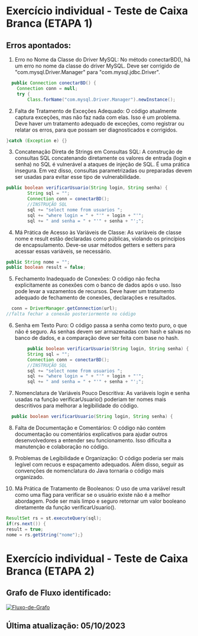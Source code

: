 # Exercício individual - Teste de Caixa Branca (ETAPA 1)

## Erros apontados:

1) Erro no Nome da Classe do Driver MySQL:
No método conectarBD(), há um erro no nome da classe do driver MySQL. Deve ser corrigido de "com.mysql.Driver.Manager" para "com.mysql.jdbc.Driver".
```java
  public Connection conectarBD() {
	Connection conn = null;
	try {
		Class.forName("com.mysql.Driver.Manager").newInstance();
```

2) Falta de Tratamento de Exceções Adequado:
O código atualmente captura exceções, mas não faz nada com elas. Isso é um problema. Deve haver um tratamento adequado de exceções, como registrar ou relatar os erros, para que possam ser diagnosticados e corrigidos.
```java
}catch (Exception e) {}
```

3) Concatenação Direta de Strings em Consultas SQL:
A construção de consultas SQL concatenando diretamente os valores de entrada (login e senha) no SQL é vulnerável a ataques de injeção de SQL. É uma prática insegura. Em vez disso, consultas parametrizadas ou preparadas devem ser usadas para evitar esse tipo de vulnerabilidade.
```java
public boolean verificarUsuario(String login, String senha) {
		String sql = "";
		Connection conn = conectarBD();
		//INSTRUÇÃO SQL
		sql += "select nome from usuarios ";
		sql += "where login = " + "'" + login + "'";
		sql += " and senha = " + "'" + senha + "';";
```

4) Má Prática de Acesso às Variáveis de Classe:
As variáveis de classe nome e result estão declaradas como públicas, violando os princípios de encapsulamento. Deve-se usar métodos getters e setters para acessar essas variáveis, se necessário.
```java
public String nome = "";
public boolean result = false;
```

5) Fechamento Inadequado de Conexões:
O código não fecha explicitamente as conexões com o banco de dados após o uso. Isso pode levar a vazamentos de recursos. Deve haver um tratamento adequado de fechamento de conexões, declarações e resultados.
```java
  conn = DriverManager.getConnection(url);
//falta fechar a conexão posteriormente no código
```

6) Senha em Texto Puro:
O código passa a senha como texto puro, o que não é seguro. As senhas devem ser armazenadas com hash e salvas no banco de dados, e a comparação deve ser feita com base no hash.
```java
        public boolean verificarUsuario(String login, String senha) {
		String sql = "";
		Connection conn = conectarBD();
		//INSTRUÇÃO SQL
		sql += "select nome from usuarios ";
		sql += "where login = " + "'" + login + "'";
		sql += " and senha = " + "'" + senha + "';";
```

7) Nomenclatura de Variáveis Pouco Descritiva:
As variáveis login e senha usadas na função verificarUsuario() poderiam ter nomes mais descritivos para melhorar a legibilidade do código.
```java
  public boolean verificarUsuario(String login, String senha) {
```

8) Falta de Documentação e Comentários:
O código não contém documentação ou comentários explicativos para ajudar outros desenvolvedores a entender seu funcionamento. Isso dificulta a manutenção e colaboração no código.

9) Problemas de Legibilidade e Organização:
O código poderia ser mais legível com recuos e espaçamento adequados. Além disso, seguir as convenções de nomenclatura do Java tornaria o código mais organizado.

10) Má Prática de Tratamento de Booleanos:
O uso de uma variável result como uma flag para verificar se o usuário existe não é a melhor abordagem. Pode ser mais limpo e seguro retornar um valor booleano diretamente da função verificarUsuario().
```java
ResultSet rs = st.executeQuery(sql);
if(rs.next()) {
result = true;
nome = rs.getString("nome");}
```
# Exercício individual - Teste de Caixa Branca (ETAPA 2)

## Grafo de Fluxo identificado:
<a href="https://ibb.co/phVbGMj"><img src="https://i.ibb.co/9ZKcz1H/Fluxo-de-Grafo.png" alt="Fluxo-de-Grafo" border="0"></a>

## Última atualização: 05/10/2023
